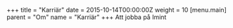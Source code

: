 +++
title = "Karriär"
date = 2015-10-14T00:00:00Z
weight = 10
[menu.main]
parent = "Om"
name = "Karriär"
+++
Att jobba på Imint
